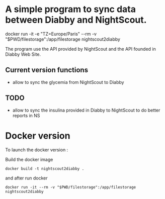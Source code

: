 # A simple program to sync data between Diabby and NightScout. 

docker run -it -e "TZ=Europe/Paris"  --rm -v "$PWD/filestorage":/app/filestorage nightscout2diabby

The program use the API provided by NightScout and the API founded in Diabby Web Site. 

## Current version functions 

- allow to sync the glycemia from NightScout to Diabby

## TODO 

- allow to sync the insulina provided in Diabby to NightScout to do better reports in NS


# Docker version 
To launch the docker version :

Build the docker image 

`docker build -t nightscout2diabby .`

and after run docker 

`docker run -it --rm -v "$PWD/filestorage":/app/filestorage nightscout2diabby`


